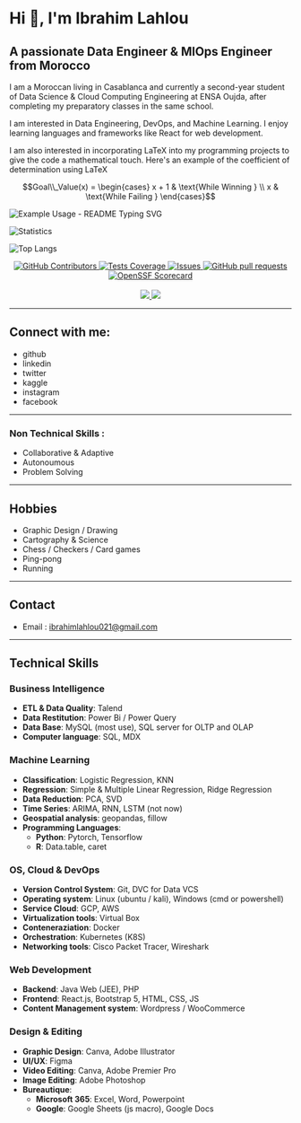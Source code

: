 # Hi 👋, I'm Ibrahim Lahlou
## A passionate Data Engineer & MlOps Engineer from Morocco

I am a Moroccan living in Casablanca and currently a second-year student of Data Science & Cloud Computing Engineering at ENSA Oujda, after completing my preparatory classes in the same school.

I am interested in Data Engineering, DevOps, and Machine Learning. I enjoy learning languages and frameworks like React for web development.

I am also interested in incorporating LaTeX into my programming projects to give the code a mathematical touch. Here's an example of the coefficient of determination using LaTeX

$$Goal\\_Value(x) = \begin{cases}
       x + 1 & \text{While Winning }  \\
        x  & \text{While Failing } 
       \end{cases}$$


![Example Usage - README Typing SVG](https://readme-typing-svg.demolab.com/?lines=Type+messages+everywhere%21;Add+a+bio+to+your+profile%21;Add+a+description+to+your+repo%21;Make+your+readme+stand+out%21&font=Fira%20Code&center=true&width=380&height=50&duration=4000&pause=1000)

![Statistics](https://github-readme-stats.vercel.app/api?username=IbLahlou&count_private=true&show_icons=true&theme=light)

<!--
![Top Languages](https://github-readme-stats.vercel.app/api/top-langs/?username=Omaraitbenhaddi&show_icons=true&theme=radical)
-->
![Top Langs](https://github-readme-stats.vercel.app/api/top-langs/?username=IbLahlou&layout=compact)

 <p align="center">
    <a href="https://github.com/IbLahlou/github-readme-stats/graphs/contributors">
      <img alt="GitHub Contributors" src="https://img.shields.io/github/contributors/IbLahlou/github-readme-stats" />
    </a>
    <a href="https://codecov.io/gh/IbLahlou/github-readme-stats">
      <img alt="Tests Coverage" src="https://codecov.io/gh/IbLahlou/github-readme-stats/branch/master/graph/badge.svg" />
    </a>
    <a href="https://github.com/IbLahlou/github-readme-stats/issues">
      <img alt="Issues" src="https://img.shields.io/github/issues/IbLahlou/github-readme-stats?color=0088ff" />
    </a>
    <a href="https://github.com/IbLahlou/github-readme-stats/pulls">
      <img alt="GitHub pull requests" src="https://img.shields.io/github/issues-pr/IbLahlou/github-readme-stats?color=0088ff" />
    </a>
    <a href="https://securityscorecards.dev/viewer/?uri=github.com/anuraghazra/github-readme-stats">
      <img alt="OpenSSF Scorecard" src="https://api.securityscorecards.dev/projects/github.com/anuraghazra/github-readme-stats/badge" />
    </a>
    <br />
    <br />
    <a href="https://a.paddle.com/v2/click/16413/119403?link=1227">
      <img src="https://img.shields.io/badge/Supported%20by-VSCode%20Power%20User%20%E2%86%92-gray.svg?colorA=655BE1&colorB=4F44D6&style=for-the-badge"/>
    </a>
    <a href="https://a.paddle.com/v2/click/16413/119403?link=2345">
      <img src="https://img.shields.io/badge/Supported%20by-Node%20Cli.com%20%E2%86%92-gray.svg?colorA=61c265&colorB=4CAF50&style=for-the-badge"/>
    </a>
  </p>

****

## Connect with me:
<!-- Add your social media and contact links here -->
- github
- linkedin
- twitter
- kaggle
- instagram
- facebook

****

### Non Technical Skills :
- Collaborative & Adaptive
- Autonoumous
- Problem Solving

****

## Hobbies
- Graphic Design / Drawing
- Cartography & Science
- Chess / Checkers / Card games
- Ping-pong
- Running

****

## Contact

- Email : ibrahimlahlou021@gmail.com

****

## Technical Skills

### Business Intelligence
- **ETL & Data Quality**: Talend
- **Data Restitution**: Power Bi / Power Query
- **Data Base**: MySQL (most use), SQL server for OLTP and OLAP
- **Computer language**: SQL, MDX

### Machine Learning
- **Classification**: Logistic Regression, KNN
- **Regression**: Simple & Multiple Linear Regression, Ridge Regression
- **Data Reduction**: PCA, SVD
- **Time Series**: ARIMA, RNN, LSTM (not now)
- **Geospatial analysis**: geopandas, fillow
- **Programming Languages**:
  - **Python**: Pytorch, Tensorflow
  - **R**: Data.table, caret

### OS, Cloud & DevOps
- **Version Control System**: Git, DVC for Data VCS
- **Operating system**: Linux (ubuntu / kali), Windows (cmd or powershell)
- **Service Cloud**: GCP, AWS
- **Virtualization tools**: Virtual Box
- **Conteneraziation**: Docker
- **Orchestration**: Kubernetes (K8S)
- **Networking tools**: Cisco Packet Tracer, Wireshark

### Web Development
- **Backend**: Java Web (JEE), PHP
- **Frontend**: React.js, Bootstrap 5, HTML, CSS, JS
- **Content Management system**: Wordpress / WooCommerce

### Design & Editing
- **Graphic Design**: Canva, Adobe Illustrator
- **UI/UX**: Figma
- **Video Editing**: Canva, Adobe Premier Pro
- **Image Editing**: Adobe Photoshop
- **Bureautique**:
  - **Microsoft 365**: Excel, Word, Powerpoint
  - **Google**: Google Sheets (js macro), Google Docs


